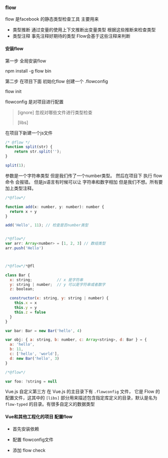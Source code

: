 ### flow

flow 是facebook 的静态类型检查工具 主要用来

* 类型推断 通过变量的使用上下文推断出变量类型 根据这些推断来检查类型
* 类型注释 事先注释好期待的类型 Flow会基于这些注释来判断





#### 安装flow

第一步 全局安装flow

npm install -g flow bin  

第二步 在项目下面 初始化flow 创建一个 .flowconfig 

flow init

flowconfig 是对项目进行配置

>[ignore] 忽视对哪些文件进行类型检查
>
>[libs]



在项目下新建一个js文件

```javascript
/* @flow */
function split(str) {
    return str.split('');
}

split(1);
```

参数是一个字符串类型 但是我们传了一个number类型。 然后在项目下 执行 flow命令 会报错。 但是js语言有时候可以让 字符串和数字相加 但是我们不想。所有要加上类型注释。

```javascript
/*@flow*/

function add(x: number, y: number): number {
  return x + y
}

add('Hello', 11); // 检查是否number类型


/*@flow*/
var arr: Array<number> = [1, 2, 3] // 数组类型
arr.push('Hello')



/*@flow*/*@fl 

class Bar {
  x: string;           // x 是字符串
  y: string | number;  // y 可以是字符串或者数字
  z: boolean;

  constructor(x: string, y: string | number) {
    this.x = x
    this.y = y
    this.z = false
  }
}

var bar: Bar = new Bar('hello', 4)

var obj: { a: string, b: number, c: Array<string>, d: Bar } = {
  a: 'hello',
  b: 11,
  c: ['hello', 'world'],
  d: new Bar('hello', 3)
}

/*@flow*/

var foo: ?string = null
```



Vue.js 自定义第三方 在 Vue.js 的主目录下有 `.flowconfig` 文件， 它是 Flow 的配置文件，这其中的 `[libs]` 部分用来描述包含指定库定义的目录，默认是名为 `flow-typed` 的目录。有很多自定义的数据类型





#### Vue和其他工程化的项目 配置flow

* 首先安装依赖

* 配置 flowconfig文件

* 添加 flow check
